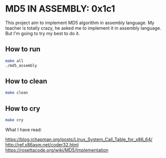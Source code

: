 # MD5 IN ASSEMBLY: 0x1c1

This project aim to implement MD5 algorithm in assembly language. My teacher is totally crazy, he asked me to implement it in assembly language. But I'm going to try my best to do it.

## How to run
    
```bash
make all
./md5_assembly
```


## How to clean

```bash
make clean
```

## How to cry
```bash
make cry
```

What I have read:

https://blog.rchapman.org/posts/Linux_System_Call_Table_for_x86_64/
http://ref.x86asm.net/coder32.html
https://rosettacode.org/wiki/MD5/Implementation